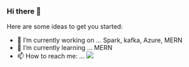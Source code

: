 ### Hi there 👋

Here are some ideas to get you started:

- 🔭 I’m currently working on ... Spark, kafka, Azure, MERN
- 🌱 I’m currently learning ... MERN
- 📫 How to reach me: ... [<img src="https://img.shields.io/badge/LinkedIn-0077B5?style=for-the-badge&logo=linkedin&logoColor=white">](linkedin.com/in/kannankvsp)
